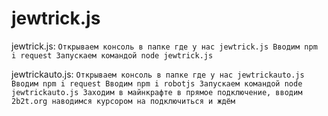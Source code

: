 # jewtrick.js

jewtrick.js: 
	```Открываем консоль в папке где у нас jewtrick.js
	Вводим npm i request
	Запускаем командой node jewtrick.js```

jewtrickauto.js:
	```Открываем консоль в папке где у нас jewtrickauto.js
	Вводим npm i request
	Вводим npm i robotjs
	Запускаем командой node jewtrickauto.js
	Заходим в майнкрафте в прямое подключение, вводим 2b2t.org наводимся курсором на подключиться и ждём```

